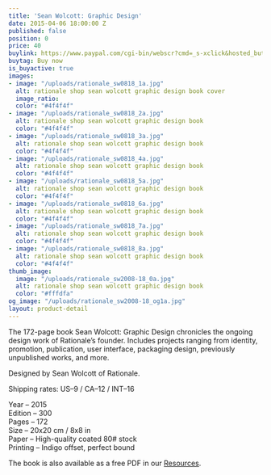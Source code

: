 ```yaml
---
title: 'Sean Wolcott: Graphic Design'
date: 2015-04-06 18:00:00 Z
published: false
position: 0
price: 40
buylink: https://www.paypal.com/cgi-bin/webscr?cmd=_s-xclick&hosted_button_id=GY3GDR56FWNKW
buytag: Buy now
is_buyactive: true
images:
- image: "/uploads/rationale_sw0818_1a.jpg"
  alt: rationale shop sean wolcott graphic design book cover
  image_ratio: 
  color: "#4f4f4f"
- image: "/uploads/rationale_sw0818_2a.jpg"
  alt: rationale shop sean wolcott graphic design book
  color: "#4f4f4f"
- image: "/uploads/rationale_sw0818_3a.jpg"
  alt: rationale shop sean wolcott graphic design book
  color: "#4f4f4f"
- image: "/uploads/rationale_sw0818_4a.jpg"
  alt: rationale shop sean wolcott graphic design book
  color: "#4f4f4f"
- image: "/uploads/rationale_sw0818_5a.jpg"
  alt: rationale shop sean wolcott graphic design book
  color: "#4f4f4f"
- image: "/uploads/rationale_sw0818_6a.jpg"
  alt: rationale shop sean wolcott graphic design book
  color: "#4f4f4f"
- image: "/uploads/rationale_sw0818_7a.jpg"
  alt: rationale shop sean wolcott graphic design book
  color: "#4f4f4f"
- image: "/uploads/rationale_sw0818_8a.jpg"
  alt: rationale shop sean wolcott graphic design book
  color: "#4f4f4f"
thumb_image:
  image: "/uploads/rationale_sw2008-18_0a.jpg"
  alt: rationale shop sean wolcott graphic design book
  color: "#fffdfa"
og_image: "/uploads/rationale_sw2008-18_og1a.jpg"
layout: product-detail
---
```


The 172-page book Sean Wolcott: Graphic Design chronicles the ongoing design work of Rationale’s founder. Includes projects ranging from identity, promotion, publication, user interface, packaging design, previously unpublished works, and more.

Designed by Sean Wolcott of Rationale.

Shipping rates: US–9 / CA–12 / INT–16

Year – 2015 <br>
Edition – 300 <br>
Pages – 172 <br>
Size – 20x20 cm / 8x8 in <br>
Paper – High-quality coated 80# stock <br>
Printing – Indigo offset, perfect bound 

The book is also available as a free PDF in our [Resources](https://rationale-design.com/resources/sean-wolcott-graphic-design/).
